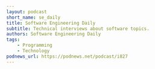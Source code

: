```yaml
---
layout: podcast
short_name: se_daily
title: Software Engineering Daily
subtitle: Technical interviews about software topics.
authors: Software Engineering Daily
tags:
    - Programming
    - Technology
podnews_url: https://podnews.net/podcast/i827
---
```

